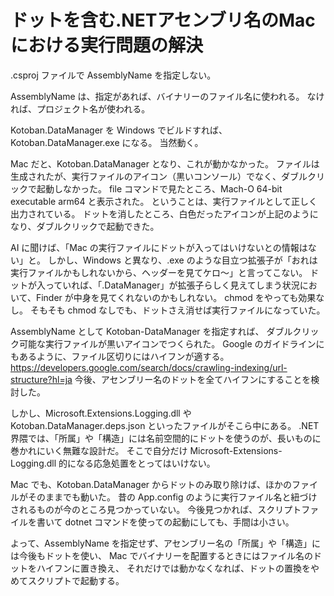 ﻿<!--
    作成日: 2025年9月16日
    更新日: 2025年9月16日
    英語タイトル: Resolving macOS Execution Issues with Dotted .NET Assembly Names
-->

# ドットを含む.NETアセンブリ名のMacにおける実行問題の解決

.csproj ファイルで AssemblyName を指定しない。

AssemblyName は、指定があれば、バイナリーのファイル名に使われる。
なければ、プロジェクト名が使われる。

Kotoban.DataManager を Windows でビルドすれば、Kotoban.DataManager.exe になる。
当然動く。

Mac だと、Kotoban.DataManager となり、これが動かなかった。
ファイルは生成されたが、実行ファイルのアイコン（黒いコンソール）でなく、ダブルクリックで起動しなかった。
file コマンドで見たところ、Mach-O 64-bit executable arm64 と表示された。
ということは、実行ファイルとして正しく出力されている。
ドットを消したところ、白色だったアイコンが上記のようになり、ダブルクリックで起動できた。

AI に聞けば、「Mac の実行ファイルにドットが入ってはいけないとの情報はない」と。
しかし、Windows と異なり、.exe のような目立つ拡張子が「おれは実行ファイルかもしれないから、ヘッダーを見てケロ～」と言ってこない。
ドットが入っていれば、「.DataManager」が拡張子らしく見えてしまう状況において、Finder が中身を見てくれないのかもしれない。
chmod をやっても効果なし。
そもそも chmod なしでも、ドットさえ消せば実行ファイルになっていた。

AssemblyName として Kotoban-DataManager を指定すれば、
ダブルクリック可能な実行ファイルが黒いアイコンでつくられた。
Google のガイドラインにもあるように、ファイル区切りにはハイフンが適する。
https://developers.google.com/search/docs/crawling-indexing/url-structure?hl=ja
今後、アセンブリー名のドットを全てハイフンにすることを検討した。

しかし、Microsoft.Extensions.Logging.dll や Kotoban.DataManager.deps.json といったファイルがそこら中にある。
.NET 界隈では、「所属」や「構造」には名前空間的にドットを使うのが、長いものに巻かれにいく無難な設計だ。
そこで自分だけ Microsoft-Extensions-Logging.dll 的になる応急処置をとってはいけない。

Mac でも、Kotoban.DataManager からドットのみ取り除けば、ほかのファイルがそのままでも動いた。
昔の App.config のように実行ファイル名と紐づけされるものが今のところ見つかっていない。
今後見つかれば、スクリプトファイルを書いて dotnet コマンドを使っての起動にしても、手間は小さい。

よって、AssemblyName を指定せず、アセンブリー名の「所属」や「構造」には今後もドットを使い、
Mac でバイナリーを配置するときにはファイル名のドットをハイフンに置き換え、
それだけでは動かなくなれば、ドットの置換をやめてスクリプトで起動する。
